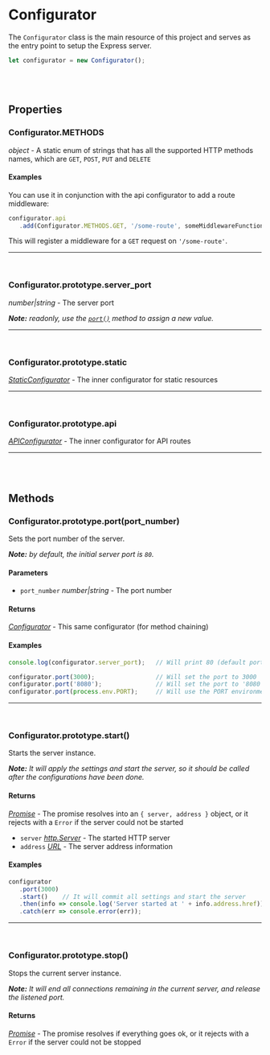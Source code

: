 # Configurator

The `Configurator` class is the main resource of this project and serves as the entry point to setup the Express server.

```javascript
let configurator = new Configurator();
```

<br><br>

## Properties

### Configurator.METHODS

_object_ \- A static enum of strings that has all the supported HTTP methods names, which are `GET`, `POST`, `PUT` and `DELETE`

#### Examples

You can use it in conjunction with the api configurator to add a route middleware:

```javascript
configurator.api
   .add(Configurator.METHODS.GET, '/some-route', someMiddlewareFunction);
```

This will register a middleware for a `GET` request on `'/some-route'`.

***

<br>

### Configurator.prototype.server\_port

_number|string_ \- The server port

_**Note:** readonly, use the_ [_`port()`_](#configuratorprototypeportport_number) _method to assign a new value._

***

<br>

### Configurator.prototype.static

[_StaticConfigurator_](static-configurator.md) \- The inner configurator for static resources

***

<br>

### Configurator.prototype.api

[_APIConfigurator_](api-configurator.md) \- The inner configurator for API routes

***

<br><br>

## Methods

### Configurator.prototype.port(port\_number)

Sets the port number of the server.

_**Note:** by default, the initial server port is `80`._

#### Parameters

- `port_number` _number|string_ \- The port number

#### Returns

[_Configurator_](#) \- This same configurator (for method chaining)

#### Examples

```javascript
console.log(configurator.server_port);   // Will print 80 (default port)

configurator.port(3000);                 // Will set the port to 3000
configurator.port('8080');               // Will set the port to '8080'
configurator.port(process.env.PORT);     // Will use the PORT environment variable
```

***

<br>

### Configurator.prototype.start()

Starts the server instance.

_**Note:** It will apply the settings and start the server, so it should be called after the configurations have been done._

#### Returns

[_Promise_](https://developer.mozilla.org/en/docs/Web/JavaScript/Reference/Global_Objects/Promise) \- The promise resolves into an `{ server, address }` object, or it rejects with a `Error` if the server could not be started
- `server` [_http.Server_](https://nodejs.org/api/http.html#http_class_http_server) \- The started HTTP server
- `address` [_URL_](https://nodejs.org/api/url.html#url_url) \- The server address information

#### Examples

```javascript
configurator
   .port(3000)
   .start()    // It will commit all settings and start the server
   .then(info => console.log('Server started at ' + info.address.href))
   .catch(err => console.error(err));
```

***

<br>

### Configurator.prototype.stop()

Stops the current server instance.

_**Note:** It will end all connections remaining in the current server, and release the listened port._

#### Returns

[_Promise_](https://developer.mozilla.org/en/docs/Web/JavaScript/Reference/Global_Objects/Promise) \- The promise resolves if everything goes ok, or it rejects with a `Error` if the server could not be stopped
